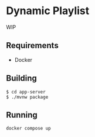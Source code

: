 # Dynamic Playlist

WIP

## Requirements

* Docker

## Building

```shell
$ cd app-server
$ ./mvnw package
```

## Running

```shell
docker compose up
```
